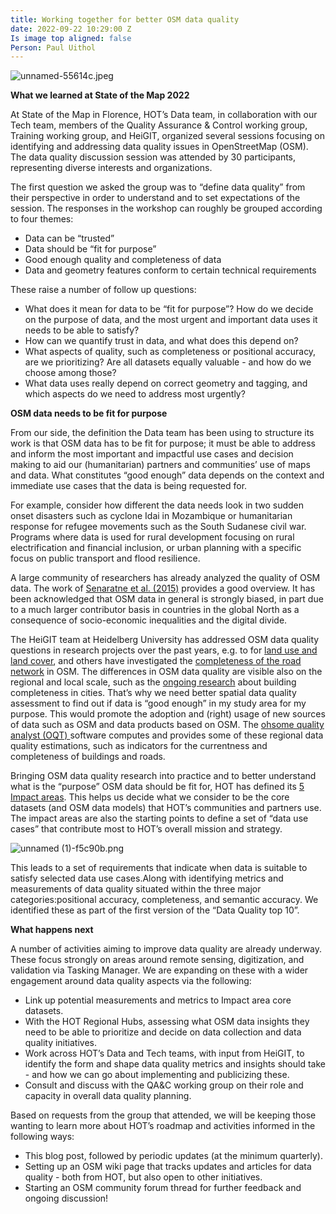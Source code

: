 ```yaml
---
title: Working together for better OSM data quality
date: 2022-09-22 10:29:00 Z
Is image top aligned: false
Person: Paul Uithol
---
```


![unnamed-55614c.jpeg](/uploads/unnamed-55614c.jpeg)

**What we learned at State of the Map 2022**

At State of the Map in Florence, HOT’s Data team, in collaboration with our Tech team, members of the Quality Assurance & Control working group, Training working group, and HeiGIT, organized several sessions focusing on identifying and addressing data quality issues in OpenStreetMap (OSM). The data quality discussion session was attended by 30 participants, representing diverse interests and organizations. 

The first question we asked the group was to “define data quality” from their perspective in order to understand and to set expectations of the session. The responses in the workshop can roughly be grouped according to four themes:
* Data can be “trusted”
* Data should be “fit for purpose”
* Good enough quality and completeness of data
* Data and geometry features conform to certain technical requirements

These raise a number of follow up questions:
* What does it mean for data to be “fit for purpose”? How do we decide on the purpose of data, and the most urgent and important data uses it needs to be able to satisfy?
* How can we quantify trust in data, and what does this depend on?
* What aspects of quality, such as completeness or positional accuracy, are we prioritizing? Are all datasets equally valuable - and how do we choose among those?
* What data uses really depend on correct geometry and tagging, and which aspects do we need to address most urgently?

**OSM data needs to be fit for purpose**

From our side, the definition the Data team has been using to structure its work is that OSM data has to be fit for purpose; it must be able to address and inform the most important and  impactful use cases and decision making to aid our (humanitarian) partners and communities’ use of maps and data. What constitutes “good enough” data depends on the context and immediate use cases that the data is being requested for.

For example, consider how different the data needs look in two  sudden onset disasters such as cyclone Idai in Mozambique or humanitarian response for refugee movements such as the South Sudanese civil war. Programs where data is used for rural development focusing on rural electrification and financial inclusion, or urban planning with a specific focus on public transport and flood resilience.

A large community of researchers has already analyzed the quality of OSM data. The work of [Senaratne et al. (2015)](https://www.tandfonline.com/doi/abs/10.1080/13658816.2016.1189556) provides a  good overview. It has been acknowledged that OSM data in general is strongly biased, in part due to a much larger contributor basis in countries in the global North as a consequence of socio-economic inequalities and the digital divide. 

The HeiGIT team at Heidelberg University has addressed OSM data quality questions in research projects over the past years, e.g. to for [land use and land cover](https://www.geog.uni-heidelberg.de/gis/ideal_en.html), and others have investigated the [completeness of the road network](https://journals.plos.org/plosone/article?id=10.1371/journal.pone.0180698) in OSM. The differences in OSM data quality are visible also on the regional and local scale, such as the [ongoing research](https://www.researchsquare.com/article/rs-1913150/v1) about building completeness in cities. That’s why we need better spatial data quality assessment to find out if data is “good enough” in my study area for my purpose. This would promote the adoption and (right) usage of new sources of data such as OSM and data products based on OSM. The [ohsome quality analyst (OQT) ](https://github.com/GIScience/ohsome-quality-analyst)software computes and provides some of these regional data quality estimations, such as  indicators for the currentness and completeness of buildings and roads.

Bringing OSM data quality research into practice and to better understand what is the “purpose” OSM data should be fit for, HOT has defined its [5 Impact areas](https://www.hotosm.org/impact-areas/impact-areas/). This helps us decide what we consider to be the core datasets (and OSM data models) that HOT’s communities and partners use. The impact areas are also the starting points to define a set of “data use cases” that contribute most to HOT’s overall mission and strategy.

![unnamed (1)-f5c90b.png](/uploads/unnamed%20(1)-f5c90b.png)

This leads to a set of requirements that indicate when data is suitable to satisfy selected data use cases.Along with identifying metrics and measurements of data quality situated within the three major categories:positional accuracy, completeness, and semantic accuracy. We identified these as part of the first version of the “Data Quality top 10”.

**What happens next**

A number of activities aiming to improve data quality are already underway. These focus strongly on areas around remote sensing, digitization, and validation via Tasking Manager. We are  expanding on these with a wider engagement around data quality aspects via the following:
 
* Link up potential measurements and metrics to Impact area core datasets.
* With the HOT Regional Hubs, assessing what OSM data insights they need to be able to prioritize and decide on data collection and data quality initiatives.
* Work across HOT’s Data and Tech teams, with input from HeiGIT, to identify the form and shape data quality metrics and insights should take - and how we can go about implementing and publicizing these.
* Consult and discuss with the QA&C working group on their role and capacity in overall data quality planning.

Based on requests from the group that attended, we will be keeping those wanting to learn more about HOT’s roadmap and activities informed in the following ways:
* This blog post, followed by periodic updates (at the minimum quarterly).
* Setting up an OSM wiki page that tracks updates and articles for data quality - both from HOT, but also open to other initiatives.
* Starting an OSM community forum thread for further feedback and ongoing discussion!

